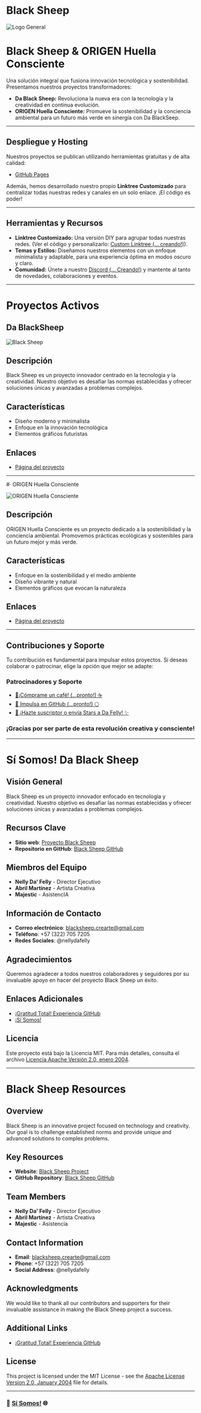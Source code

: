 # Black Sheep
![Logo General](https://raw.githubusercontent.com/nellydafelly/blacksheep.proyect/refs/heads/main/logoblacksheep.png)

# Black Sheep & ORIGEN Huella Consciente

Una solución integral que fusiona innovación tecnológica y sostenibilidad. Presentamos nuestros proyectos transformadores:

- **Da Black Sheep:** Revoluciona la nueva era con la tecnología y la creatividad en continua evolución.
- **ORIGEN Huella Consciente:** Promueve la sostenibilidad y la conciencia ambiental para un futuro más verde en sinergía con Da BlackSeep.

---

## Despliegue y Hosting

Nuestros proyectos se publican utilizando herramientas gratuitas y de alta calidad:
- [GitHub Pages](https://pages.github.com/)

Además, hemos desarrollado nuestro propio **Linktree Customizado** para centralizar todas nuestras redes y canales en un solo enlace. ¡El código es poder!

---

## Herramientas y Recursos

- **Linktree Customizado:** Una versión DIY para agrupar todas nuestras redes. (Ver el código y personalizarlo: [Custom Linktree (... creando!)](#)).
- **Temas y Estilos:** Diseñamos nuestros elementos con un enfoque minimalista y adaptable, para una experiencia óptima en modos oscuro y claro.
- **Comunidad:** Únete a nuestro [Discord (... Creando!)](#) y mantente al tanto de novedades, colaboraciones y eventos.
  
---

# Proyectos Activos

## Da BlackSheep
![Black Sheep](https://github.com/nellydafelly/blacksheep.proyect/blob/main/social_preview.png)

## Descripción
Black Sheep es un proyecto innovador centrado en la tecnología y la creatividad. Nuestro objetivo es desafiar las normas establecidas y ofrecer soluciones únicas y avanzadas a problemas complejos.

## Características
- Diseño moderno y minimalista
- Enfoque en la innovación tecnológica
- Elementos gráficos futuristas

## Enlaces
- [Página del proyecto](https://nellydafelly.github.io/blacksheep.proyect/)
---

#· ORIGEN Huella Consciente

![ORIGEN Huella Consciente](https://github.com/nellydafelly/blacksheep.proyect/blob/main/ori_social_preview.png)

## Descripción
ORIGEN Huella Consciente es un proyecto dedicado a la sostenibilidad y la conciencia ambiental. Promovemos prácticas ecológicas y sostenibles para un futuro mejor y más verde.

## Características
- Enfoque en la sostenibilidad y el medio ambiente
- Diseño vibrante y natural
- Elementos gráficos que evocan la naturaleza

## Enlaces
- [Página del proyecto](https://abrilsu.github.io/saberes-vivos/)

---

## Contribuciones y Soporte

Tu contribución es fundamental para impulsar estos proyectos. Si deseas colaborar o patrocinar, elige la opción que mejor se adapte:

### Patrocinadores y Soporte
+ [🎨¡Cómprame un café! (...pronto!) ☕](https://www.buymeacoffee.com/)
+ [🚀 Impulsa en GitHub (...pronto!) 🌕](https://github.com/sponsors/)
+ [🌟 ¡Hazte suscriptor o envía Stars a Da Felly! ✨](https://wwww.facebook.com/nellydafelly)

### ¡Gracias por ser parte de esta revolución creativa y consciente!

---

# Sí Somos! Da Black Sheep  

## Visión General  
Black Sheep es un proyecto innovador enfocado en tecnología y creatividad. Nuestro objetivo es desafiar las normas establecidas y ofrecer soluciones únicas y avanzadas a problemas complejos.  

## Recursos Clave  
- **Sitio web**: [Proyecto Black Sheep](https://nellydafelly.github.io/blacksheep.proyect)  
- **Repositorio en GitHub**: [Black Sheep GitHub](https://github.com/nellydafelly/blacksheep)  

## Miembros del Equipo  
- **Nelly Da' Felly** - Director Ejecutivo  
- **Abril Martínez** - Artista Creativa  
- **Majestic** - AsistencIA

## Información de Contacto  
- **Correo electrónico**: blacksheep.crearte@gmail.com  
- **Teléfono**: +57 (322) 705 7205  
- **Redes Sociales**: @nellydafelly  

## Agradecimientos  
Queremos agradecer a todos nuestros colaboradores y seguidores por su invaluable apoyo en hacer del proyecto Black Sheep un éxito.  

## Enlaces Adicionales  
- [¡Gratitud Total! Experiencia GitHub](experiencia_github.html)  
- [¡Sí Somos!](README.html)  

## Licencia  
Este proyecto está bajo la Licencia MIT. Para más detalles, consulta el archivo [Licencia Apache Versión 2.0, enero 2004](LICENSE).  

---

# Black Sheep Resources

## Overview
Black Sheep is an innovative project focused on technology and creativity. Our goal is to challenge established norms and provide unique and advanced solutions to complex problems.

## Key Resources
- **Website**: [Black Sheep Project](https://nellydafelly.github.io/blacksheep.proyect)
- **GitHub Repository**: [Black Sheep GitHub](https://github.com/nellydafelly/blacksheep)

## Team Members
- **Nelly Da' Felly** - Director Ejecutivo
- **Abril Martínez** - Artista Creativa
- **Majestic** - Asistencia

## Contact Information
- **Email**: blacksheep.crearte@gmail.com
- **Phone**: +57 (322) 705 7205
- **Social Address**: @nellydafelly

## Acknowledgments
We would like to thank all our contributors and supporters for their invaluable assistance in making the Black Sheep project a success.

## Additional Links
- [¡Gratitud Total! Experiencia GitHub](experiencia_github.html)
  
## License
This project is licensed under the MIT License - see the [Apache License Version 2.0, January 2004](LICENSE) file for details.

---

### 🐑 [Sí Somos!](README.html) 🌐

